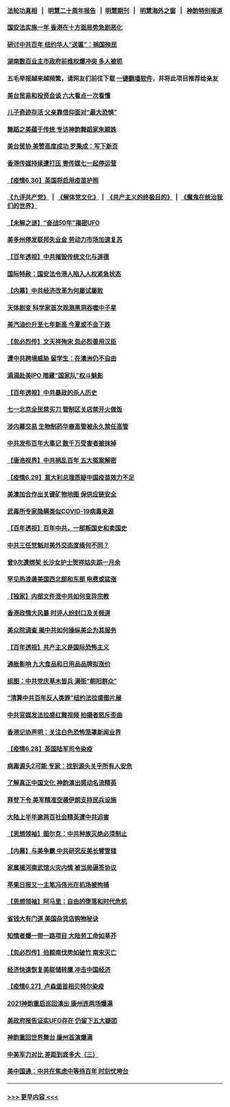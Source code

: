 #### [法轮功真相](https://github.com/gfw-breaker/truth/blob/master/README.md?t=0) &nbsp;&nbsp;|&nbsp;&nbsp; [明慧二十周年报告](https://github.com/gfw-breaker/mh-reports/blob/master/README.md?t=0) &nbsp;&nbsp;|&nbsp;&nbsp;[明慧期刊](https://github.com/gfw-breaker/mh-qikan) &nbsp;&nbsp;|&nbsp;&nbsp; [明慧海外之窗](https://github.com/gfw-breaker/mh-news/blob/master/README.md?t=0) &nbsp;&nbsp;|&nbsp;&nbsp; [神韵特别报道](https://github.com/gfw-breaker/mh-news/blob/master/shenyun.md?t=0)
#### [国安法实施一年 香港在十方面局势急剧恶化](../pages/nf4514/n13058824.md?t=07011001) 
#### [研讨中共百年 纽约华人“送匾”：祸国殃民](../pages/nf4514/n13057367.md?t=07011001) 
#### [湖南数百业主市政府前维权爆冲突 多人被抓](../pages/nf4514/n13058263.md?t=07011001) 
#### 五毛举报越来越频繁，请网友们前往下载 [一键翻墙软件](https://github.com/gfw-breaker/ssr-accounts)，并将此项目推荐给亲友
#### [美台贸易和投资会谈 六大看点一次看懂](../pages/nf4514/n13058513.md?t=07011001) 
#### [儿子奇迹存活 父亲靠信仰面对“最大恐惧”](../pages/nf4514/n13054485.md?t=07011001) 
#### [舞蹈之美蕴于传统 专访神韵舞蹈家朱颖姝](../pages/nf4514/n13057150.md?t=07011001) 
#### [美台贸协 美赞高度成功 罗秉成：写下新页](../pages/nf4514/n13058311.md?t=07011001) 
#### [香港传媒持续遭打压 壹传媒七一起停运营](../pages/nf4514/n13057890.md?t=07011001) 
#### [【疫情6.30】英国将启用疫苗护照](../pages/nf4514/n13057930.md?t=07011001) 
#### [《九评共产党》](https://github.com/begood0513/9ping.md/blob/master/README.md) &nbsp;|&nbsp; [《解体党文化》](../../../../jtdwh.md/blob/master/README.md)  &nbsp;|&nbsp; [《共产主义的终极目的》](../../../../gczydzjmd.md/blob/master/README.md) &nbsp;|&nbsp; [《魔鬼在统治我们的世界》](../../../../mgztzwmdsj.md/blob/master/README.md) 
#### [【未解之谜】“奋战50年”揭密UFO](../pages/nf4514/n13056430.md?t=07011001) 
#### [美多州停发联邦失业金 劳动力市场加速复苏](../pages/nf4514/n13057593.md?t=07011001) 
#### [【百年透视】中共摧毁传统文化与道德](../pages/nf4514/n13057253.md?t=07011001) 
#### [国际特赦：国安法令港人陷入人权紧急状态](../pages/nf4514/n13057124.md?t=07011001) 
#### [【内幕】中共经济改革为何屡试屡败](../pages/nf4514/n13053901.md?t=07011001) 
#### [天体剧变 科学家首次观测黑洞吞噬中子星](../pages/nf4514/n13056958.md?t=07011001) 
#### [美汽油价升至七年新高 今夏或不会下跌](../pages/nf4514/n13056597.md?t=07011001) 
#### [【忽必烈传】文天祥殉宋 忽必烈善用汉臣](../pages/nf4514/n13034803.md?t=07011001) 
#### [遭中共跨境威胁 留学生：在澳洲仍不自由](../pages/nf4514/n13056454.md?t=07011001) 
#### [滴滴赴美IPO 暗藏“国家队”权斗魅影](../pages/nf4514/n13040013.md?t=07011001) 
#### [【百年透视】中共暴政的杀人历史](../pages/nf4514/n13051791.md?t=07011001) 
#### [七一北京全民禁买刀 管制区关店禁开火做饭](../pages/nf4514/n13055620.md?t=07011001) 
#### [涉内幕交易 生物制药华裔高管被永久禁任高管](../pages/nf4514/n13054771.md?t=07011001) 
#### [中共发布百年大事记 数千万受害者被抹掉](../pages/nf4514/n13056042.md?t=07011001) 
#### [【唐浩视界】中共祸乱百年 五大冤案解密](../pages/nf4514/n13055714.md?t=07011001) 
#### [【疫情6.29】意大利总理质疑中国疫苗效力不足](../pages/nf4514/n13055335.md?t=07011001) 
#### [美澳加合作出关键矿物地图 保供应链安全](../pages/nf4514/n13055358.md?t=07011001) 
#### [武毒所专家隐瞒类似COVID-19病毒来源](../pages/nf4514/n13054287.md?t=07011001) 
#### [【百年透视】百年中共，一部叛国史和卖国史](../pages/nf4514/n13055028.md?t=07011001) 
#### [中共三任党魁对美外交态度缘何不同？](../pages/nf4514/n13049219.md?t=07011001) 
#### [曾9次遭绑架 长沙女护士贺祥姑失踪一月余](../pages/nf4514/n13053392.md?t=07011001) 
#### [罕见热浪袭美国西北部和东部 电费或猛涨](../pages/nf4514/n13053910.md?t=07011001) 
#### [【独家】内部文件泄中共如何变异宗教](../pages/nf4514/n13031727.md?t=07011001) 
#### [香港政情大风暴 时评人纷封口及关频道](../pages/nf4514/n13053872.md?t=07011001) 
#### [美众院调查 揭中共如何操纵美企为其服务](../pages/nf4514/n13053664.md?t=07011001) 
#### [【百年透视】共产主义是国际恐怖主义](../pages/nf4514/n13052583.md?t=07011001) 
#### [通胀影响 九大食品和日用品品牌拟涨价](../pages/nf4514/n13053586.md?t=07011001) 
#### [组图：中共党庆草木皆兵 满街“朝阳群众”](../pages/nf4514/n13053804.md?t=07011001) 
#### [“清算中共百年反人类罪”纽约法拉盛图片展](../pages/nf4514/n13052220.md?t=07011001) 
#### [中共官媒发法拉盛红舞视频 拍摄者怒斥歪曲](../pages/nf4514/n13052125.md?t=07011001) 
#### [香港记协声明：关注白色恐怖笼罩新闻业界](../pages/nf4514/n13053610.md?t=07011001) 
#### [【疫情6.28】英国陆军司令染疫](../pages/nf4514/n13052662.md?t=07011001) 
#### [病毒源头2可能 专家：找到源头关乎所有人安危](../pages/nf4514/n13045323.md?t=07011001) 
#### [了解真正中国文化 神韵演出感动名流精英](../pages/nf4514/n13051943.md?t=07011001) 
#### [拜登下令 美军精准空袭伊朗支持民兵设施](../pages/nf4514/n13051694.md?t=07011001) 
#### [大陆上半年逾两百社会精英遭中共迫害](../pages/nf4514/n13044485.md?t=07011001) 
#### [【思想领袖】图尔克：中共种族灭绝必须制止](../pages/nf4514/n13015910.md?t=07011001) 
#### [【内幕】与美争霸 中共研究反美长臂管辖](../pages/nf4514/n13024693.md?t=07011001) 
#### [家属揭河南武馆火灾内情 被当局逼签协议](../pages/nf4514/n13050481.md?t=07011001) 
#### [苹果日报又一主笔冯伟光在机场被拘捕](../pages/nf4514/n13051282.md?t=07011001) 
#### [【思想领袖】阿马里：自由的堕落和时代危机](../pages/nf4514/n12992285.md?t=07011001) 
#### [省钱大有门道 美国杂货店购物秘诀](../pages/nf4514/n13050937.md?t=07011001) 
#### [知情者爆一带一路项目 大陆劳工命如草芥](../pages/nf4514/n13050458.md?t=07011001) 
#### [【忽必烈传】伯颜南伐势如破竹 南宋灭亡](../pages/nf4514/n13026118.md?t=07011001) 
#### [经济快速恢复美联储转鹰 冲击中国经济](../pages/nf4514/n13051022.md?t=07011001) 
#### [【疫情6.27】卢森堡首相贝特尔染疫](../pages/nf4514/n13050578.md?t=07011001) 
#### [2021神韵重启巡回演出 康州连两场爆满](../pages/nf4514/n13050441.md?t=07011001) 
#### [美政府报告证实UFO存在 仍留下五大疑团](../pages/nf4514/n13050021.md?t=07011001) 
#### [神韵重回世界舞台 康州首演爆满](../pages/nf4514/n13049575.md?t=07011001) 
#### [中美军力对比 差距到底多大（三）](../pages/nf4514/n13049438.md?t=07011001) 
#### [美中国通：中共在焦虑中等待百年 时刻忧垮台](../pages/nf4514/n13048820.md?t=07011001) 

----
#### [ >>> 更早内容 <<< ](../indexes/nf4514-earlier.md)
